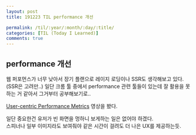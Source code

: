 ```yaml
---
layout: post
title: 191223 TIL performance 개선

permalink: /til/:year/:month/:day/:title/
categories: [TIL (Today I Learned)]
comments: true
---
```


## performance 개선

웹 퍼포먼스가 너무 낮아서 장기 플랜으로 레이지 로딩이나 SSR도 생각해보고 있다. (SSR은 고려만..)
일단 크롬 툴 중에서 performance 관련 툴들이 있는데 잘 활용을 못하는 거 같아서 그거부터 공부해보기로.. 

[User-centric Performance Metrics](https://developers.google.com/web/fundamentals/performance/user-centric-performance-metrics) 영상을 봤다. 

일단 중요한건 유저가 빈 화면을 멍하니 보게하는 일은 없어야 하겠다.  
스피너나 일부 이미지라도 보여줘야 같은 시간이 걸려도 더 나은 UX를 제공하는듯. 

